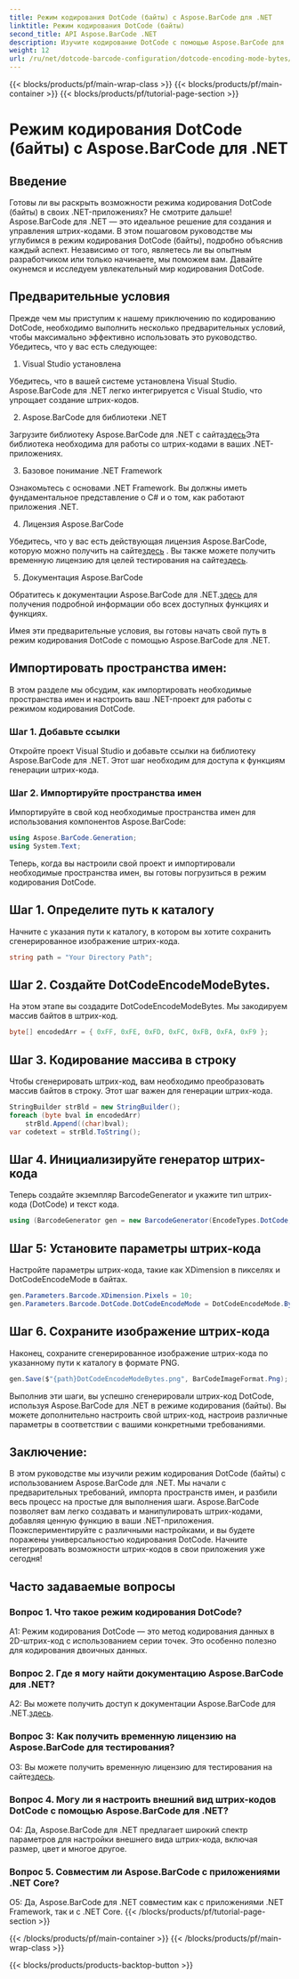 ```yaml
---
title: Режим кодирования DotCode (байты) с Aspose.BarCode для .NET
linktitle: Режим кодирования DotCode (байты)
second_title: API Aspose.BarCode .NET
description: Изучите кодирование DotCode с помощью Aspose.BarCode для .NET. Пошаговое руководство по созданию штрих-кодов.
weight: 12
url: /ru/net/dotcode-barcode-configuration/dotcode-encoding-mode-bytes/
---
```


{{< blocks/products/pf/main-wrap-class >}}
{{< blocks/products/pf/main-container >}}
{{< blocks/products/pf/tutorial-page-section >}}

# Режим кодирования DotCode (байты) с Aspose.BarCode для .NET

## Введение

Готовы ли вы раскрыть возможности режима кодирования DotCode (байты) в своих .NET-приложениях? Не смотрите дальше! Aspose.BarCode для .NET — это идеальное решение для создания и управления штрих-кодами. В этом пошаговом руководстве мы углубимся в режим кодирования DotCode (байты), подробно объяснив каждый аспект. Независимо от того, являетесь ли вы опытным разработчиком или только начинаете, мы поможем вам. Давайте окунемся и исследуем увлекательный мир кодирования DotCode.

## Предварительные условия

Прежде чем мы приступим к нашему приключению по кодированию DotCode, необходимо выполнить несколько предварительных условий, чтобы максимально эффективно использовать это руководство. Убедитесь, что у вас есть следующее:

1. Visual Studio установлена

Убедитесь, что в вашей системе установлена Visual Studio. Aspose.BarCode для .NET легко интегрируется с Visual Studio, что упрощает создание штрих-кодов.

2. Aspose.BarCode для библиотеки .NET

 Загрузите библиотеку Aspose.BarCode для .NET с сайта[здесь](https://releases.aspose.com/barcode/net/)Эта библиотека необходима для работы со штрих-кодами в ваших .NET-приложениях.

3. Базовое понимание .NET Framework

Ознакомьтесь с основами .NET Framework. Вы должны иметь фундаментальное представление о C# и о том, как работают приложения .NET.

4. Лицензия Aspose.BarCode

 Убедитесь, что у вас есть действующая лицензия Aspose.BarCode, которую можно получить на сайте[здесь](https://purchase.aspose.com/buy) . Вы также можете получить временную лицензию для целей тестирования на сайте[здесь](https://purchase.aspose.com/temporary-license/).

5. Документация Aspose.BarCode

 Обратитесь к документации Aspose.BarCode для .NET.[здесь](https://reference.aspose.com/barcode/net/) для получения подробной информации обо всех доступных функциях и функциях.

Имея эти предварительные условия, вы готовы начать свой путь в режим кодирования DotCode с помощью Aspose.BarCode для .NET.

## Импортировать пространства имен:

В этом разделе мы обсудим, как импортировать необходимые пространства имен и настроить ваш .NET-проект для работы с режимом кодирования DotCode. 

### Шаг 1. Добавьте ссылки

Откройте проект Visual Studio и добавьте ссылки на библиотеку Aspose.BarCode для .NET. Этот шаг необходим для доступа к функциям генерации штрих-кода.

### Шаг 2. Импортируйте пространства имен

Импортируйте в свой код необходимые пространства имен для использования компонентов Aspose.BarCode:

```csharp
using Aspose.BarCode.Generation;
using System.Text;
```

Теперь, когда вы настроили свой проект и импортировали необходимые пространства имен, вы готовы погрузиться в режим кодирования DotCode.

## Шаг 1. Определите путь к каталогу

Начните с указания пути к каталогу, в котором вы хотите сохранить сгенерированное изображение штрих-кода.

```csharp
string path = "Your Directory Path";
```

## Шаг 2. Создайте DotCodeEncodeModeBytes.

На этом этапе вы создадите DotCodeEncodeModeBytes. Мы закодируем массив байтов в штрих-код.

```csharp
byte[] encodedArr = { 0xFF, 0xFE, 0xFD, 0xFC, 0xFB, 0xFA, 0xF9 };
```

## Шаг 3. Кодирование массива в строку

Чтобы сгенерировать штрих-код, вам необходимо преобразовать массив байтов в строку. Этот шаг важен для генерации штрих-кода.

```csharp
StringBuilder strBld = new StringBuilder();
foreach (byte bval in encodedArr)
    strBld.Append((char)bval);
var codetext = strBld.ToString();
```

## Шаг 4. Инициализируйте генератор штрих-кода

Теперь создайте экземпляр BarcodeGenerator и укажите тип штрих-кода (DotCode) и текст кода.

```csharp
using (BarcodeGenerator gen = new BarcodeGenerator(EncodeTypes.DotCode, codetext))
```

## Шаг 5: Установите параметры штрих-кода

Настройте параметры штрих-кода, такие как XDimension в пикселях и DotCodeEncodeMode в байтах.

```csharp
gen.Parameters.Barcode.XDimension.Pixels = 10;
gen.Parameters.Barcode.DotCode.DotCodeEncodeMode = DotCodeEncodeMode.Bytes;
```

## Шаг 6. Сохраните изображение штрих-кода

Наконец, сохраните сгенерированное изображение штрих-кода по указанному пути к каталогу в формате PNG.

```csharp
gen.Save($"{path}DotCodeEncodeModeBytes.png", BarCodeImageFormat.Png);
```

Выполнив эти шаги, вы успешно сгенерировали штрих-код DotCode, используя Aspose.BarCode для .NET в режиме кодирования (байты). Вы можете дополнительно настроить свой штрих-код, настроив различные параметры в соответствии с вашими конкретными требованиями.

## Заключение:

В этом руководстве мы изучили режим кодирования DotCode (байты) с использованием Aspose.BarCode для .NET. Мы начали с предварительных требований, импорта пространств имен, и разбили весь процесс на простые для выполнения шаги. Aspose.BarCode позволяет вам легко создавать и манипулировать штрих-кодами, добавляя ценную функцию в ваши .NET-приложения. Поэкспериментируйте с различными настройками, и вы будете поражены универсальностью кодирования DotCode. Начните интегрировать возможности штрих-кодов в свои приложения уже сегодня!

## Часто задаваемые вопросы

### Вопрос 1. Что такое режим кодирования DotCode?

A1: Режим кодирования DotCode — это метод кодирования данных в 2D-штрих-код с использованием серии точек. Это особенно полезно для кодирования двоичных данных.

### Вопрос 2. Где я могу найти документацию Aspose.BarCode для .NET?

 A2: Вы можете получить доступ к документации Aspose.BarCode для .NET.[здесь](https://reference.aspose.com/barcode/net/).

### Вопрос 3: Как получить временную лицензию на Aspose.BarCode для тестирования?

 О3: Вы можете получить временную лицензию для тестирования на сайте[здесь](https://purchase.aspose.com/temporary-license/).

### Вопрос 4. Могу ли я настроить внешний вид штрих-кодов DotCode с помощью Aspose.BarCode для .NET?

О4: Да, Aspose.BarCode для .NET предлагает широкий спектр параметров для настройки внешнего вида штрих-кода, включая размер, цвет и многое другое.

### Вопрос 5. Совместим ли Aspose.BarCode с приложениями .NET Core?

О5: Да, Aspose.BarCode для .NET совместим как с приложениями .NET Framework, так и с .NET Core.
{{< /blocks/products/pf/tutorial-page-section >}}

{{< /blocks/products/pf/main-container >}}
{{< /blocks/products/pf/main-wrap-class >}}

{{< blocks/products/products-backtop-button >}}
